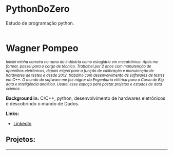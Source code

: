 # PythonDoZero
Estudo de programação python.

<p align="center">
  <img src="">
</p>

# Wagner Pompeo
<sub>*Iniciei minha carreira no ramo da indústria como estagiário em mecatrônica. Após me formar, passei para o cargo de técnico. Trabalhei por 2 anos com manutenção de aparelhos eletrônicos, depois migrei para a função de calibração e manutenção de hardwares de testes e desde 2012, trabalho com desenvolvimento de softwares de testes em C++. O mundo do software me fez migrar da Engenharia elétrica para o Curso de Big data e Inteligência analítica. Usarei esse espaço para postar projetos e estudos de data science.*</sub>



**Background in:** C/C++, python, desenvolvimento de hardwares eletrônicos e descobrindo o mundo de Dados.

**Links:**
* [LinkedIn](https://www.linkedin.com/in/wpc23)



## Projetos:








---




